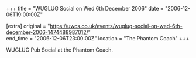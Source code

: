 +++
title = "WUGLUG Social on Wed 6th December 2006"
date = "2006-12-06T19:00:00Z"

[extra]
original = "https://uwcs.co.uk/events/wuglug-social-on-wed-6th-december-2006-1474488987012/"    
end_time = "2006-12-06T23:00:00Z"
location = "The Phantom Coach"
+++

WUGLUG Pub Social at the Phantom Coach.


